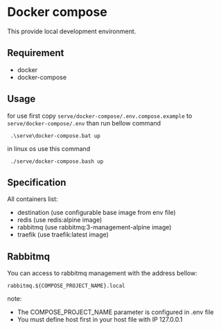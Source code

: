 # Docker compose

This provide local development environment.

## Requirement

- docker
- docker-compose

## Usage

for use first copy ``serve/docker-compose/.env.compose.example`` to ``serve/docker-compose/.env`` than
run bellow command 

```shell
 .\serve\docker-compose.bat up
```

in linux os use this command

```shell
 ./serve/docker-compose.bash up
```

## Specification

All containers list:

- destination (use configurable base image from env file)
- redis (use redis:alpine image)
- rabbitmq (use rabbitmq:3-management-alpine image)
- traefik (use traefik:latest image)

## Rabbitmq

You can access to rabbitmq management with the address bellow:

``
rabbitmq.${COMPOSE_PROJECT_NAME}.local
``

note:

- The COMPOSE_PROJECT_NAME parameter is configured in .env file
- You must define host first in your host file with IP 127.0.0.1

